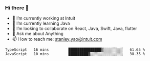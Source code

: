 ### Hi there 👋

- 🔭 I’m currently working at Intuit 
- 🌱 I’m currently learning Java
- 👯 I’m looking to collaborate on React, Java, Swift, Java, flutter
- 💬 Ask me about Anything
- 📫 How to reach me: stanley_yao@intuit.com


<!--START_SECTION:waka-->
```text
TypeScript   16 mins         ███████████████▒░░░░░░░░░   61.65 % 
JavaScript   10 mins         █████████▓░░░░░░░░░░░░░░░   38.35 % 
```
<!--END_SECTION:waka-->
